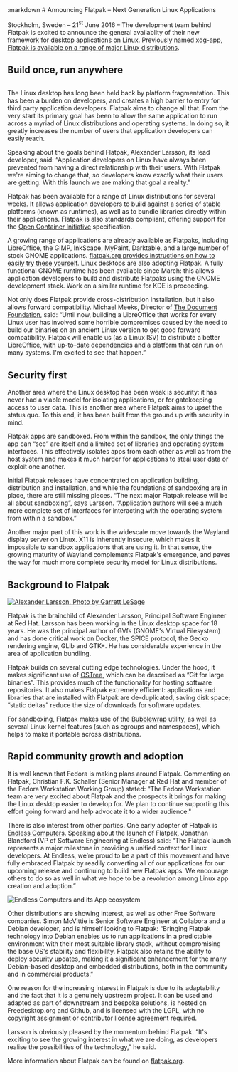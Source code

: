 <section class=""><div class="container"><div class="row"><div class="col-lg-10 col-lg-offset-1">
:markdown
  # Announcing Flatpak – Next Generation Linux Applications

  Stockholm, Sweden – 21<sup>st</sup> June 2016 – The development team behind Flatpak is excited to announce the general availablity of their new framework for desktop applications on Linux. Previously named xdg-app, [Flatpak is available on a range of major Linux distributions](http://flatpak.org/getting.html).

  ## Build once, run anywhere

  <img alt="" src="/img/logo2.svg" class="fright">
  
  The Linux desktop has long been held back by platform fragmentation. This has been a burden on developers, and creates a high barrier to entry for third party application developers. Flatpak aims to change all that. From the very start its primary goal has been to allow the same application to run across a myriad of Linux distributions and operating systems. In doing so, it greatly increases the number of users that application developers can easily reach.

  Speaking about the goals behind Flatpak, Alexander Larsson, its lead developer, said: “Application developers on Linux have always been prevented from having a direct relationship with their users. With Flatpak we're aiming to change that, so developers know exactly what their users are getting. With this launch we are making that goal a reality.”

  Flatpak has been available for a range of Linux distributions for several weeks. It allows application developers to build against a series of stable platforms (known as runtimes), as well as to bundle libraries directly within their applications. Flatpak is also standards compliant, offering support for the [Open Container Initiative](https://www.opencontainers.org/) specification.

  A growing range of applications are already available as Flatpaks, including LibreOffice, the GIMP, InkScape, MyPaint, Darktable, and a large number of stock GNOME applications. [flatpak.org provides instructions on how to easily try these yourself](/apps.html). Linux desktops are also adopting Flatpak. A fully functional GNOME runtime has been available since March: this allows application developers to build and distribute Flatpaks using the GNOME development stack. Work on a similar runtime for KDE is proceeding.

  Not only does Flatpak provide cross-distribution installation, but it also allows forward compatibility. Michael Meeks, Director of [The Document Foundation](https://www.documentfoundation.org/), said: “Until now, building a LibreOffice that works for every Linux user has involved some horrible compromises caused by the need to build our binaries on an ancient Linux version to get good forward compatibility. Flatpak will enable us (as a Linux ISV) to distribute a better LibreOffice, with up-to-date dependencies and a platform that can run on many systems. I'm excited to see that happen.”

  ## Security first

  Another area where the Linux desktop has been weak is security: it has never had a viable model for isolating applications, or for gatekeeping access to user data. This is another area where Flatpak aims to upset the status quo. To this end, it has been built from the ground up with security in mind.

  Flatpak apps are sandboxed. From within the sandbox, the only things the app can “see” are itself and a limited set of libraries and operating system interfaces. This effectively isolates apps from each other as well as from the host system and makes it much harder for applications to steal user data or exploit one another.

  Initial Flatpak releases have concentrated on application building, distribution and installation, and while the foundations of sandboxing are in place, there are still missing pieces. “The next major Flatpak release will be all about sandboxing”, says Larsson. “Application authors will see a much more complete set of interfaces for interacting with the operating system from within a sandbox.”

  Another major part of this work is the widescale move towards the Wayland display server on Linux. X11 is inherently insecure, which makes it impossible to sandbox applications that are using it. In that sense, the growing maturity of Wayland complements Flatpak's emergence, and paves the way for much more complete security model for Linux distributions.

  ## Background to Flatpak
  
  [![Alexander Larsson. Photo by Garrett LeSage](/img/CC-BY-SA-4.0-Garrett-LeSage-sm.jpg "Alexander Larsson. Photo by Garrett LeSage")](/img/CC-BY-SA-4.0-Garrett-LeSage.jpg)

  Flatpak is the brainchild of Alexander Larsson, Principal Software Engineer at Red Hat. Larsson has been working in the Linux desktop space for 18 years. He was the principal author of GVfs (GNOME's Virtual Filesystem) and has done critical work on Docker, the SPICE protocol, the Gecko rendering engine, GLib and GTK+. He has considerable experience in the area of application bundling.

  Flatpak builds on several cutting edge technologies. Under the hood, it makes significant use of [OSTree](https://ostree.readthedocs.org), which can be described as “Git for large binaries”. This provides much of the functionality for hosting software repositories. It also makes Flatpak extremely efficient: applications and libraries that are installed with Flatpak are de-duplicated, saving disk space; “static deltas” reduce the size of downloads for software updates.

  For sandboxing, Flatpak makes use of the [Bubblewrap](https://github.com/projectatomic/bubblewrap) utility, as well as several Linux kernel features (such as cgroups and namespaces), which helps to make it portable across distributions.

  ## Rapid community growth and adoption

  It is well known that Fedora is making plans around Flatpak. Commenting on Flatpak, Christian F.K. Schaller (Senior Manager at Red Hat and member of the Fedora Workstation Working Group) stated: “The Fedora Workstation team are very excited about Flatpak and the prospects it brings for making the Linux desktop easier to develop for. We plan to continue supporting this effort going forward and help advocate it to a wider audience."

  There is also interest from other parties. One early adopter of Flatpak is [Endless Computers](https://endlessm.com/). Speaking about the launch of Flatpak, Jonathan Blandford (VP of Software Engineering at Endless) said: “The Flatpak launch represents a major milestone in providing a unified context for Linux developers. At Endless, we’re proud to be a part of this movement and have fully embraced Flatpak by readily converting all of our applications for our upcoming release and continuing to build new Flatpak apps. We encourage others to do so as well in what we hope to be a revolution among Linux app creation and adoption.”

  ![Endless Computers and its App ecosystem](/img/endless-apps.png "Endless Computers and its App ecosystem")

  Other distributions are showing interest, as well as other Free Software companies. Simon McVittie is Senior Software Engineer at Collabora and a Debian developer, and is himself looking to Flatpak: “Bringing Flatpak technology into Debian enables us to run applications in a predictable environment with their most suitable library stack, without compromising the base OS's stability and flexibility. Flatpak also retains the ability to deploy security updates, making it a significant enhancement for the many Debian-based desktop and embedded distributions, both in the community and in commercial products.”

  One reason for the increasing interest in Flatpak is due to its adaptability and the fact that it is a genuinely upstream project. It can be used and adapted as part of downstream and bespoke solutions, is hosted on Freedesktop.org and Github, and is licensed with the LGPL, with no copyright assignment or contributor license agreement required.

  Larsson is obviously pleased by the momentum behind Flatpak. “It's exciting to see the growing interest in what we are doing, as developers realise the possibilities of the technology,” he said.

  More information about Flatpak can be found on [flatpak.org](http://flatpak.org/).

</div></div></div></section>

